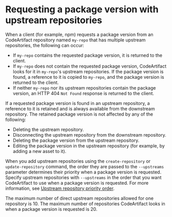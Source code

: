# Requesting a package version with upstream repositories<a name="repo-upstream-behavior"></a>

 When a client \(for example, npm\) requests a package version from an CodeArtifact repository named `my-repo` that has multiple upstream repositories, the following can occur: 
+  If `my-repo` contains the requested package version, it is returned to the client\. 
+  If `my-repo` does not contain the requested package version, CodeArtifact looks for it in `my-repo`'s upstream repositories\. If the package version is found, a reference to it is copied to `my-repo`, and the package version is returned to the client\. 
+  If neither `my-repo` nor its upstream repositories contain the package version, an HTTP 404 `Not Found` response is returned to the client\.

 If a requested package version is found in an upstream repository, a reference to it is retained and is always available from the downstream repository\. The retained package version is not affected by any of the following: 
+  Deleting the upstream repository\. 
+  Disconnecting the upstream repository from the downstream repository\. 
+  Deleting the package version from the upstream repository\. 
+  Editing the package version in the upstream repository \(for example, by adding a new asset to it\)\. 

 When you add upstream repositories using the `create-repository` or `update-repository` command, the order they are passed to the `--upstreams` parameter determines their priority when a package version is requested\. Specify upstream repositories with `--upstreams` in the order that you want CodeArtifact to use when a package version is requested\. For more information, see [Upstream repository priority order](repo-upstream-search-order.md)\. 

 The maximum number of direct upstream repositories allowed for one repository is 10\. The maximum number of repositories CodeArtifact looks in when a package version is requested is 20\. 